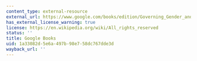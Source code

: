 ```yaml
---
content_type: external-resource
external_url: https://www.google.com/books/edition/Governing_Gender_and_Sexuality_in_Coloni/pG2MDwAAQBAJ?hl=en&gbpv=1
has_external_license_warning: true
license: https://en.wikipedia.org/wiki/All_rights_reserved
status: ''
title: Google Books
uid: 1a33082d-5e6a-497b-98e7-58dc767dde3d
wayback_url: ''
---
```

